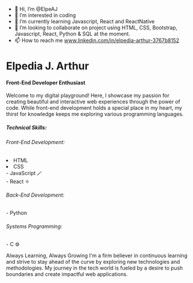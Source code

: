 - 👋 Hi, I’m @ElpeAJ
- 👀 I’m interested in coding
- 🌱 I’m currently learning Javascript, React and ReactNative
- 💞️ I’m looking to collaborate on project using HTML, CSS, Bootstrap, Javascript, React, Python & SQL at the moment.
- 📫 How to reach me www.linkedin.com/in/elpedia-arthur-3767b8152


<h1>Elpedia J. Arthur</h1>
<h4>Front-End Developer Enthusiast</h4>

<p>Welcome to my digital playground!  Here, I showcase my passion for creating beautiful and interactive web experiences through the power of code.  While front-end development holds a special place in my heart, my thirst for knowledge keeps me exploring various programming languages.</p>

<h5>Technical Skills:</h5>
             <h6> Front-End Development:</h6>
<li>HTML </li> 
<li>CSS</li> 
- JavaScript 🪄<br>
- React ⚛️ <br>
              <h6>Back-End Development:</h6>
- Python
              <h6>Systems Programming:</h6>
- C ⚙️
  
Always Learning, Always Growing
I'm a firm believer in continuous learning and strive to stay ahead of the curve by exploring new technologies and methodologies.  My journey in the tech world is fueled by a desire to push boundaries and create impactful web applications.
<!---
Let's Connect!

LinkedIn: [LinkedIn URL elpedia ON linkedin.com] (coming soon!)
Website: [Website URL elpedia ON Coming Soon! [invalid URL removed]] (under construction)

pen_spark



tune

share


more_vert


--->
<!---
ElpeAJ/ElpeAJ is a ✨ special ✨ repository because its `README.md` (this file) appears on your GitHub profile.
You can click the Preview link to take a look at your changes.
--->
